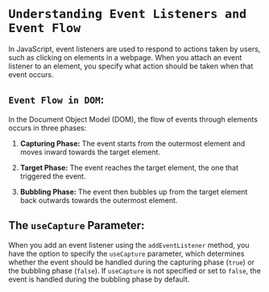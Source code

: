 # `Understanding Event Listeners and Event Flow`

In JavaScript, event listeners are used to respond to actions taken by users, such as clicking on elements in a webpage. When you attach an event listener to an element, you specify what action should be taken when that event occurs.

## `Event Flow in DOM`:

In the Document Object Model (DOM), the flow of events through elements occurs in three phases:

1. **Capturing Phase:** The event starts from the outermost element and moves inward towards the target element.
   
2. **Target Phase:** The event reaches the target element, the one that triggered the event.

3. **Bubbling Phase:** The event then bubbles up from the target element back outwards towards the outermost element.

## The `useCapture` Parameter:

When you add an event listener using the `addEventListener` method, you have the option to specify the `useCapture` parameter, which determines whether the event should be handled during the capturing phase (`true`) or the bubbling phase (`false`). If `useCapture` is not specified or set to `false`, the event is handled during the bubbling phase by default.